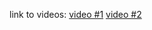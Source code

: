 link to videos:
[video #1](https://youtu.be/HfEQrmwUkJM?si=m6oRLv8RAzaZK8Uc)
[video #2](https://youtu.be/6LaLNWdAzeM?si=0t13MHhetKSoZrJm)

